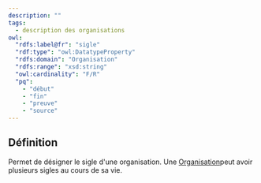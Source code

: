 ```yaml
---
description: ""
tags:
  - description des organisations
owl:
  "rdfs:label@fr": "sigle"
  "rdf:type": "owl:DatatypeProperty"
  "rdfs:domain": "Organisation"
  "rdfs:range": "xsd:string"
  "owl:cardinality": "F/R"
  "pq":
    - "début"
    - "fin"
    - "preuve"
    - "source"
---
```


<OntologyTable frontMatter={frontMatter}/>

## Définition

Permet de désigner le sigle d'une organisation. Une [Organisation](../Classes/Organisation/Organisation.md)peut avoir plusieurs sigles au cours de sa vie.
